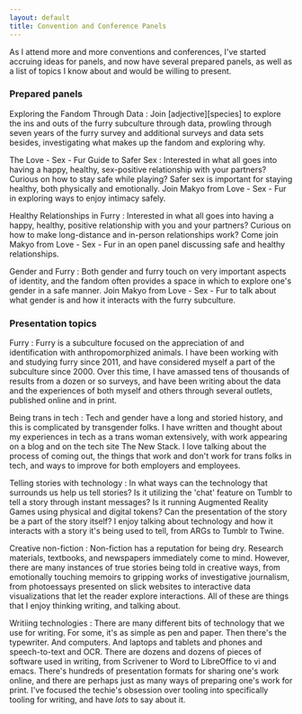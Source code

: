 ```yaml
---
layout: default
title: Convention and Conference Panels
---
```


As I attend more and more conventions and conferences, I've started accruing ideas for panels, and now have several prepared panels, as well as a list of topics I know about and would be willing to present.

### Prepared panels

Exploring the Fandom Through Data
:   Join [adjective][species] to explore the ins and outs of the furry subculture through data, prowling through seven years of the furry survey and additional surveys and data sets besides, investigating what makes up the fandom and exploring why.

The Love - Sex - Fur Guide to Safer Sex
:   Interested in what all goes into having a happy, healthy, sex-positive relationship with your partners? Curious on how to stay safe while playing? Safer sex is important for staying healthy, both physically and emotionally. Join Makyo from Love - Sex - Fur in exploring ways to enjoy intimacy safely.

Healthy Relationships in Furry
:   Interested in what all goes into having a happy, healthy, positive relationship with you and your partners? Curious on how to make long-distance and in-person relationships work? Come join Makyo from Love - Sex - Fur  in an open panel discussing safe and healthy relationships.

Gender and Furry
:   Both gender and furry touch on very important aspects of identity, and the fandom often provides a space in which to explore one's gender in a safe manner. Join Makyo from Love - Sex - Fur to talk about what gender is and how it interacts with the furry subculture.

### Presentation topics

Furry
:   Furry is a subculture focused on the appreciation of and identification with anthropomorphized animals. I have been working with and studying furry since 2011, and have considered myself a part of the subculture since 2000. Over this time, I have amassed tens of thousands of results from a dozen or so surveys, and have been writing about the data and the experiences of both myself and others through several outlets, published online and in print.

Being trans in tech
:   Tech and gender have a long and storied history, and this is complicated by transgender folks. I have written and thought about my experiences in tech as a trans woman extensively, with work appearing on a blog and on the tech site The New Stack. I love talking about the process of coming out, the things that work and don't work for trans folks in tech, and ways to improve for both employers and employees.

Telling stories with technology
:   In what ways can the technology that surrounds us help us tell stories? Is it utilizing the 'chat' feature on Tumblr to tell a story through instant messages? Is it running Augmented Reality Games using physical and digital tokens? Can the presentation of the story be a part of the story itself? I enjoy talking about technology and how it interacts with a story it's being used to tell, from ARGs to Tumblr to Twine.

Creative non-fiction
:   Non-fiction has a reputation for being dry. Research materials, textbooks, and newspapers immediately come to mind. However, there are many instances of true stories being told in creative ways, from emotionally touching memoirs to gripping works of investigative journalism, from photoessays presented on slick websites to interactive data visualizations that let the reader explore interactions. All of these are things that I enjoy thinking writing, and talking about.

Writiing technologies
:   There are many different bits of technology that we use for writing. For some, it's as simple as pen and paper. Then there's the typewriter. And computers. And laptops and tablets and phones and speech-to-text and OCR. There are dozens and dozens of pieces of software used in writing, from Scrivener to Word to LibreOffice to vi and emacs. There's hundreds of presentation formats for sharing one's work online, and there are perhaps just as many ways of preparing one's work for print. I've focused the techie's obsession over tooling into specifically tooling for writing, and have *lots* to say about it.
